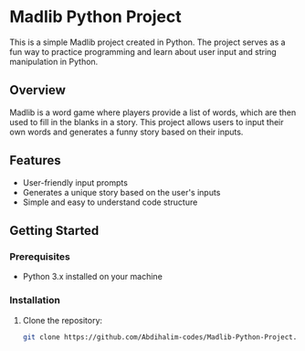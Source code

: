 # Madlib Python Project

This is a simple Madlib project created in Python. The project serves as a fun way to practice programming and learn about user input and string manipulation in Python.

## Overview

Madlib is a word game where players provide a list of words, which are then used to fill in the blanks in a story. This project allows users to input their own words and generates a funny story based on their inputs.

## Features

- User-friendly input prompts
- Generates a unique story based on the user's inputs
- Simple and easy to understand code structure

## Getting Started

### Prerequisites

- Python 3.x installed on your machine

### Installation

1. Clone the repository:

   ```bash
   git clone https://github.com/Abdihalim-codes/Madlib-Python-Project.git
